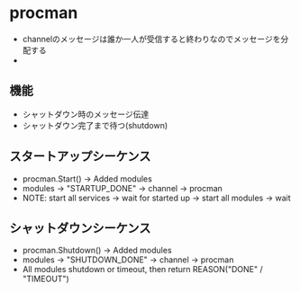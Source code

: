 # procman

* channelのメッセージは誰か一人が受信すると終わりなのでメッセージを分配する
* 

## 機能

* シャットダウン時のメッセージ伝達
* シャットダウン完了まで待つ(shutdown)

## スタートアップシーケンス

* procman.Start() -> Added modules
* modules -> "STARTUP_DONE" -> channel -> procman
* NOTE: start all services -> wait for started up -> start all modules -> wait

## シャットダウンシーケンス

* procman.Shutdown() -> Added modules
* modules -> "SHUTDOWN_DONE" -> channel -> procman
* All modules shutdown or timeout, then return REASON("DONE" / "TIMEOUT")